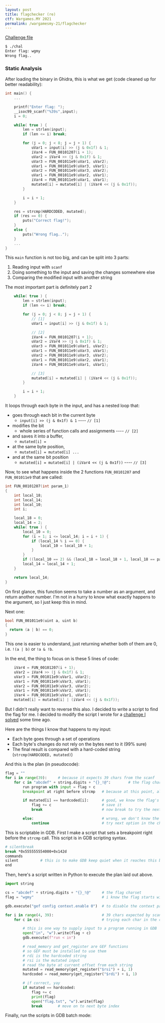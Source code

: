 ```yaml
---
layout: post
title: flagchecker (re)
ctf: Wargames.MY 2021
permalink: /wargamesmy-21/flagchecker
---
```


[Challenge file][Challenge]

```sh
$ ./chal
Enter flag: wgmy
Wrong flag..
```

### Static Analysis

After loading the binary in Ghidra, this is what we get (code cleaned up for better readability):

```c
int main() {
    ...

    printf("Enter flag: ");
    __isoc99_scanf("%39s",input);
    i = 0;

    while( true ) {
        len = strlen(input);
        if (len <= i) break;

        for (j = 0; j < 8; j = j + 1) {
            uVar1 = input[i] >> (j & 0x1f) & 1;
            iVar4 = FUN_00101207(i + 1);
            uVar2 = iVar4 >> (j & 0x1f) & 1;
            uVar3 = FUN_001011e9(uVar1, uVar2);
            uVar1 = FUN_001011e9(uVar3, uVar1);
            uVar2 = FUN_001011e9(uVar3, uVar2);
            uVar1 = FUN_001011e9(uVar2, uVar1);
            iVar4 = FUN_001011e9(uVar1, uVar1);
            mutated[i] = mutated[i] | (iVar4 << (j & 0x1f));
        }

        i = i + 1;
    }

    res = strcmp(HARDCODED, mutated);
    if (res == 0) {
        puts("Correct flag!");
    }
    else {
        puts("Wrong flag..");
    }
    ...
}
```

This `main` function is not too big, and can be split into 3 parts:

1. Reading input with `scanf`
2. Doing something to the input and saving the changes somewhere else
3. Comparing the modified input with another string

The most important part is definitely part 2

```c
    while( true ) {
        len = strlen(input);
        if (len <= i) break;

        for (j = 0; j < 8; j = j + 1) {
            // [1]
            uVar1 = input[i] >> (j & 0x1f) & 1;

            // [2]
            iVar4 = FUN_00101207(i + 1);
            uVar2 = iVar4 >> (j & 0x1f) & 1;
            uVar3 = FUN_001011e9(uVar1, uVar2);
            uVar1 = FUN_001011e9(uVar3, uVar1);
            uVar2 = FUN_001011e9(uVar3, uVar2);
            uVar1 = FUN_001011e9(uVar2, uVar1);
            iVar4 = FUN_001011e9(uVar1, uVar1);

            // [3]
            mutated[i] = mutated[i] | (iVar4 << (j & 0x1f));
        }

        i = i + 1;
    }
```

It loops through each byte in the input, and has a nested loop that:

* goes through each bit in the current byte
  * `input[i] >> (j & 0x1f) & 1`  ---- `// [1]`
* modifies the bit
  * whole series of function calls and assignments ---- `// [2]`
* and saves it into a buffer,
  * `mutated[i] = `
* at the same byte position,
  * `mutated[i] = mutated[i] ...`
* and at the same bit position
  * `mutated[i] = mutated[i] | (iVar4 << (j & 0x1f))` ---- `// [3]`

Now, to see what happens inside the 2 functions `FUN_00101207` and `FUN_001011e9` that are called:

```c
int FUN_00101207(int param_1)
{
    int local_18;
    int local_14;
    int local_10;
    int i;

    local_18 = 0;
    local_14 = 2;
    while( true ) {
        local_10 = 0;
        for (i = 1; i <= local_14; i = i + 1) {
            if (local_14 % i == 0) {
                local_10 = local_10 + 1;
            }
        }
        if ((local_10 == 2) && (local_18 = local_18 + 1, local_18 == param_1)) break;
        local_14 = local_14 + 1;
    }

    return local_14;
}
```

On first glance, this function seems to take a number as an argument, and return another number. I'm not in a hurry to know what exactly happens to the argument, so I just keep this in mind.

Next one:

```c
bool FUN_001011e9(uint a, uint b)
{
  return (a | b) == 0;
}
```

This one is easier to understand, just returning whether both of them are 0, i.e. `!(a | b)` or `!a & !b`.

In the end, the thing to focus on is these 5 lines of code:

```c
    iVar4 = FUN_00101207(i + 1);
    uVar2 = iVar4 >> (j & 0x1f) & 1;
    uVar3 = FUN_001011e9(uVar1, uVar2);
    uVar1 = FUN_001011e9(uVar3, uVar1);
    uVar2 = FUN_001011e9(uVar3, uVar2);
    uVar1 = FUN_001011e9(uVar2, uVar1);
    iVar4 = FUN_001011e9(uVar1, uVar1);
    mutated[i] = mutated[i] | (iVar4 << (j & 0x1f));
```

But I didn't really want to reverse this also. I decided to write a script to find the flag for me. I decided to modify the script I wrote for a [challenge I solved](/inctf-20/jazz) some time ago.

Here are the things I know that happens to my input:

* Each byte goes through a set of operations
* Each byte's changes do not rely on the bytes next to it (99% sure)
* The final result is compared with a hard-coded string (`strcmp(HARDCODED, mutated)`)

And this is the plan (in pseudocode):

```py
flag = ""
for i in range(39):     # because it expects 39 chars from the scanf
    for c in "abcdef" + string.digits + "{}_!@":        # the flag charset
        run program with input = flag + c
        breakpoint at right before strcmp   # because at this point, all chars in input are modified

        if mutated[i] == hardcoded[i]:      # good, we know the flag's char at this position
            flag += c                       # save it
            break                           # now break to try the next position

        else:                               # wrong, we don't know the flag's char at this position yet
            continue                        # try next option in the charset
```

This is scriptable in GDB. First I make a script that sets a breakpoint right before the `strcmp` call. This script is in GDB scripting syntax.

```sh
# silentbreak
break *0x555555554000+0x142d
commands
silent          # this is to make GDB keep quiet when it reaches this breakpoint
end
```

Then, here's a script written in Python to execute the plan laid out above.

```py
import string

cs = "abcdef" + string.digits + "{}_!@"     # the flag charset
flag = "wgmy"                               # i know the flag starts with this

gdb.execute("gef config context.enable 0")  # to disable the context panel output

for i in range(4, 39):                      # 39 chars expected by scanf
    for c in cs:                            # trying each char in the charset

        # this is one way to supply input to a program running in GDB
        open("in", "w").write(flag + c)
        gdb.execute(f"run < in")

        # read_memory and get_register are GEF functions
        # so GEF must be installed to use them
        # rdi is the hardcoded string
        # rsi is the mutated input
        # read the byte at current offset from each string
        mutated = read_memory(get_register("$rsi") + i, 1)
        hardcoded = read_memory(get_register("$rdi") + i, 1)

        # if correct, yay
        if mutated == hardcoded:
            flag += c
            print(flag)
            open("flag.txt", "w").write(flag)
            break       # move on to next byte index
```

Finally, run the scripts in GDB batch mode:

<script id="asciicast-58XKCBPpDPiOBq7ZTM4llWghX" src="https://asciinema.org/a/58XKCBPpDPiOBq7ZTM4llWghX.js" async></script>

[challenge]:{{site.baseurl}}/ctfs/wargamesmy-21/flagchecker/chal